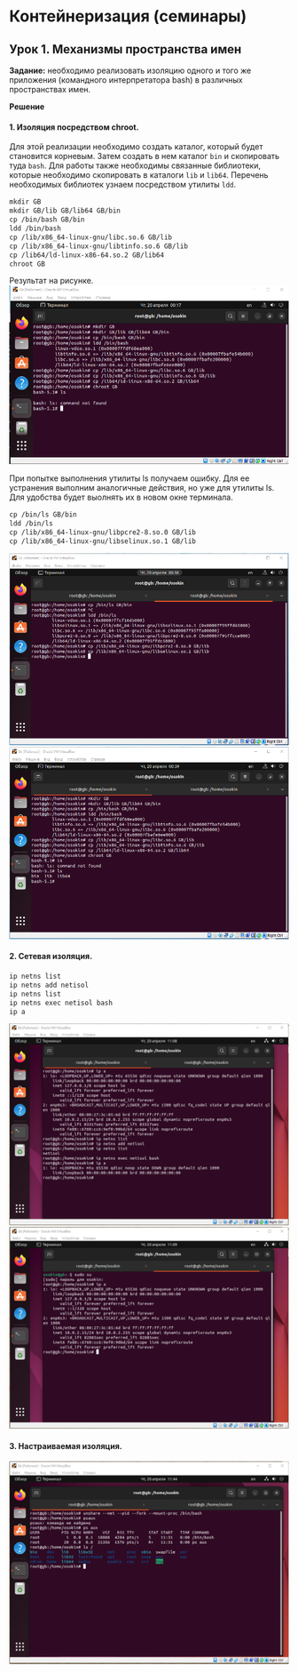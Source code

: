 # **Контейнеризация (семинары)**
## Урок 1. Механизмы пространства имен
**Задание:** необходимо реализовать изоляцию одного и того же приложения (командного интерпретатора bash) в различных пространствах имен.

**Решение** 
#### **1. Изоляция посредством chroot.**

 Для этой реализации необходимо создать каталог, который будет становится корневым. Затем создать в нем каталог `bin` и скопировать туда `bash`. Для работы также необходимы связанные библиотеки, которые необходимо скопировать в каталоги `lib` и `lib64`. Перечень необходимых библиотек узнаем посредством утилиты `ldd`.

```
mkdir GB
mkdir GB/lib GB/lib64 GB/bin
cp /bin/bash GB/bin
ldd /bin/bash
cp /lib/x86_64-linux-gnu/libc.so.6 GB/lib
cp /lib/x86_64-linux-gnu/libtinfo.so.6 GB/lib
cp /lib64/ld-linux-x86-64.so.2 GB/lib64
chroot GB
```
Результат на рисунке.
![](images/pic1.png)

При попытке выполнения утилиты ls получаем ошибку. Для ее устранения выполним аналогичные действия, но уже для утилиты ls. Для удобства будет выолнять их в новом окне терминала.

```
cp /bin/ls GB/bin
ldd /bin/ls
cp /lib/x86_64-linux-gnu/libpcre2-8.so.0 GB/lib
cp /lib/x86_64-linux-gnu/libselinux.so.1 GB/lib
```
![](images/pic2.png)
![](images/pic3.png)



#### **2. Сетевая изоляция.**

```
ip netns list
ip netns add netisol
ip netns list
ip netns exec netisol bash
ip a
```
![](images/pic4.png)
![](images/pic5.png)

#### **3. Настраиваемая изоляция.**
![](images/pic6.png)
